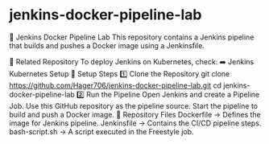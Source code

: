 # jenkins-docker-pipeline-lab
📌 Jenkins Docker Pipeline Lab
This repository contains a Jenkins pipeline that builds and pushes a Docker image using a Jenkinsfile.

🔗 Related Repository
To deploy Jenkins on Kubernetes, check:
➡️ Jenkins Kubernetes Setup
🚀 Setup Steps
1️⃣ Clone the Repository
git clone https://github.com/Hager706/jenkins-docker-pipeline-lab.git
cd jenkins-docker-pipeline-lab
2️⃣ Run the Pipeline
Open Jenkins and create a Pipeline Job.
Use this GitHub repository as the pipeline source.
Start the pipeline to build and push a Docker image.
📂 Repository Files
Dockerfile → Defines the image for Jenkins pipeline.
Jenkinsfile → Contains the CI/CD pipeline steps.
bash-script.sh → A script executed in the Freestyle job.
